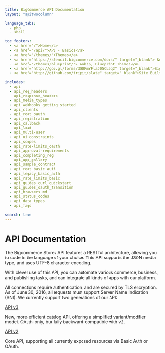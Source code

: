 ```yaml
---
title: BigCommerce API Documentation
layout: "apitwocolumn"

language_tabs:
  - php
  - shell

toc_footers:
  - <a href="/">Home</a>
  - <a href="/api/">API - Basics</a>
  - <a href="/themes/">Themes</a>
  - <a href="https://stencil.bigcommerce.com/docs/" target="_blank"> &nbsp;  Stencil Themes</a>
  - <a href="/themes/blueprint/"> &nbsp; Blueprint Themes</a>
  - <a href="http://goo.gl/forms/380FmYFlaJ05CL3q2" target="_blank">Sign Up for the Developer Newsletter</a>
  - <a href="http://github.com/tripit/slate" target="_blank">Site Built with Slate</a>

includes:
  - api
  - api_req_headers
  - api_response_headers
  - api_media_types
  - api_webhooks_getting_started
  - api_clients
  - api_root_oauth
  - api_registration
  - api_callback
  - api_load
  - api_multi-user
  - api_ui_constraints
  - api_scopes
  - api_rate-limits_oauth
  - api_approval-requirements
  - api_completing_reg
  - api_app_gallery
  - api_sample_contract
  - api_root_basic_auth
  - api_legacy_basic_auth
  - api_rate_limits_basic
  - api_guides_curl_quickstart
  - api_guides_oauth_transition
  - api_browsers.md
  - api_status_codes
  - api_data_types
  - api_faqs

search: true
---
```


# <span class="jumptarget"> API Documentation </span>

The Bigcommerce Stores API features a RESTful architecture, allowing you to code in the language of your choice. This API supports the JSON media type, and uses UTF-8 character encoding. 

With clever use of this API, you can automate various commerce, business, and publishing tasks, and can integrate all kinds of apps with our platform. 

All connections require authentication, and are secured by TLS encryption. As of June 30, 2016, all requests must support Server Name Indication (SNI). We currently support two generations of our API:

<span class="fake-h3"> [API v3](//github.com/bigcommerce/api) </span>

  New, more-efficient catalog API, offering a simplified variant/modifier model. OAuth-only, but fully backward-compatible with v2.

<span class="fake-h3"> [API v2](/api/v2) </span>

  Core API, supporting all currently exposed resources via Basic Auth or OAuth.
